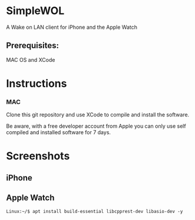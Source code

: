 # SimpleWOL
A Wake on LAN client for iPhone and the Apple Watch

## Prerequisites:
MAC OS and XCode

# Instructions
### MAC
Clone this git repository and use XCode to compile and install the software.

Be aware, with a free developer account from Apple you can only use self compiled and installed software for 7 days.


# Screenshots
## iPhone
## Apple Watch
```
Linux:~/$ apt install build-essential libcpprest-dev libasio-dev -y
```
